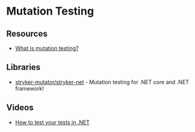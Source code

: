 # Mutation Testing

## Resources
- [What is mutation testing?](https://stryker-mutator.io/docs/)

## Libraries
- [stryker-mutator/stryker-net](https://github.com/stryker-mutator/stryker-net) - Mutation testing for .NET core and .NET framework!
## Videos
- [How to test your tests in .NET](https://www.youtube.com/watch?v=sGwfwtkaDfk)